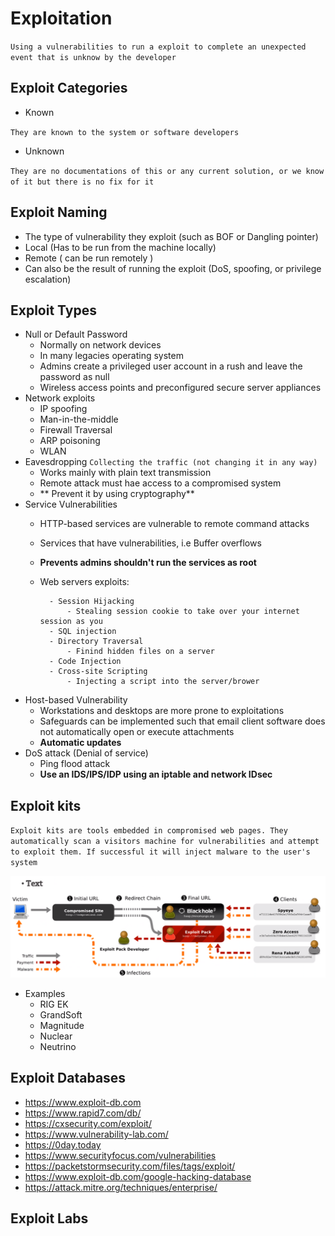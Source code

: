# Exploitation

`Using a vulnerabilities to run a exploit to complete an unexpected event that is unknow by the developer `

## Exploit Categories
- Known

`They are known to the system or software developers`
- Unknown 

`They are no documentations of this or any current solution, or we know of it but there is no fix for it`

## Exploit Naming
- The type of vulnerability they exploit (such as BOF or Dangling pointer)
- Local (Has to be run from the machine locally) 
- Remote ( can be run remotely )
- Can also be the result of running the exploit (DoS, spoofing, or privilege escalation)

## Exploit Types
- Null or Default Password
    - Normally on network devices
    - In many legacies operating system
    - Admins create a privileged user account in a rush and leave the password as null
    - Wireless access points and preconfigured secure server appliances 
- Network exploits
    - IP spoofing 
    - Man-in-the-middle
    - Firewall Traversal
    - ARP poisoning 
    - WLAN
- Eavesdropping
    `Collecting the traffic (not changing it in any way)`
    - Works mainly with plain text transmission 
    - Remote attack must hae access to a compromised system
    - ** Prevent it by using cryptography**
- Service Vulnerabilities
    - HTTP-based services are vulnerable to remote command attacks
    - Services that have vulnerabilities, i.e Buffer overflows
    - **Prevents admins shouldn't run the services as root** 
    
    - Web servers exploits:
  
            - Session Hijacking
                - Stealing session cookie to take over your internet session as you 
            - SQL injection
            - Directory Traversal
                - Finind hidden files on a server
            - Code Injection
            - Cross-site Scripting
                - Injecting a script into the server/brower
    
- Host-based Vulnerability
    - Workstations and desktops are more prone to exploitations
    - Safeguards can be implemented such that email client software does not automatically open or execute attachments
    - **Automatic updates**
- DoS attack (Denial of service)
    - Ping flood attack 
    - **Use an IDS/IPS/IDP using an iptable and network IDsec**

## Exploit kits

`Exploit kits are tools embedded in compromised web pages.
They automatically scan a visitors machine for vulnerabilities and attempt to exploit them.
If successful it will inject malware to the user's system`
  
![img_41.png](img_41.png)
- Examples
    - RIG EK
    - GrandSoft
    - Magnitude
    - Nuclear
    - Neutrino

## Exploit Databases

- https://www.exploit-db.com
- https://www.rapid7.com/db/
- https://cxsecurity.com/exploit/
- https://www.vulnerability-lab.com/
- https://0day.today
- https://www.securityfocus.com/vulnerabilities
- https://packetstormsecurity.com/files/tags/exploit/
- https://www.exploit-db.com/google-hacking-database
- https://attack.mitre.org/techniques/enterprise/

## Exploit Labs